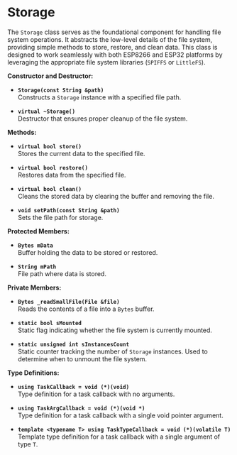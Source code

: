 # Storage

The `Storage` class serves as the foundational component for handling file system operations. It abstracts the low-level details of the file system, providing simple methods to store, restore, and clean data. This class is designed to work seamlessly with both ESP8266 and ESP32 platforms by leveraging the appropriate file system libraries (`SPIFFS` or `LittleFS`).

**Constructor and Destructor:**

* **`Storage(const String &path)`**\
  Constructs a `Storage` instance with a specified file path.

* **`virtual ~Storage()`**\
  Destructor that ensures proper cleanup of the file system.

**Methods:**

* **`virtual bool store()`**\
  Stores the current data to the specified file.

* **`virtual bool restore()`**\
  Restores data from the specified file.

* **`virtual bool clean()`**\
  Cleans the stored data by clearing the buffer and removing the file.

* **`void setPath(const String &path)`**\
  Sets the file path for storage.

**Protected Members:**

* **`Bytes mData`**\
  Buffer holding the data to be stored or restored.

* **`String mPath`**\
  File path where data is stored.

**Private Members:**

* **`Bytes _readSmallFile(File &file)`**\
  Reads the contents of a file into a `Bytes` buffer.

* **`static bool sMounted`**\
  Static flag indicating whether the file system is currently mounted.

* **`static unsigned int sInstancesCount`**\
  Static counter tracking the number of `Storage` instances. Used to determine when to unmount the file system.

**Type Definitions:**

* **`using TaskCallback = void (*)(void)`**\
  Type definition for a task callback with no arguments.

* **`using TaskArgCallback = void (*)(void *)`**\
  Type definition for a task callback with a single void pointer argument.

* **`template <typename T> using TaskTypeCallback = void (*)(volatile T)`**\
  Template type definition for a task callback with a single argument of type `T`.
